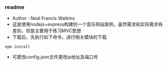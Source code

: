 ### readme
* Author : Neal Francis Watkins
* 这是使用nodejs+express构建的一个音乐网站案例，虽然需求和实际需求有差别，但是主要用于练习MVC思想
* 下载后，先执行如下命令，进行相关模块的下载
```
npm install
```

* 可更改config.json文件更改ip地址及端口号
